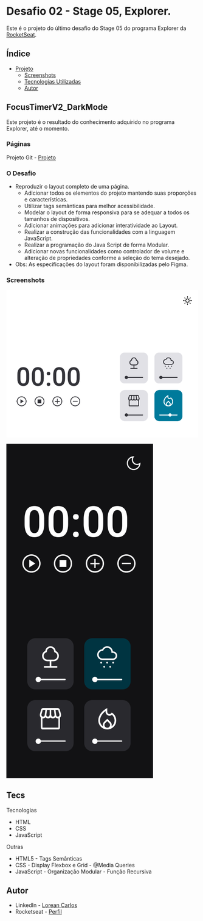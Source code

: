 # Desafio 02 - Stage 05, Explorer.

Este é o projeto do último desafio do Stage 05 do programa Explorer da [RocketSeat](https://rocketseat.com.br/).

## Índice

- [Projeto](#FocusTimerV2_DarkMode)
  - [Screenshots](#screenshots)
  - [Tecnologias Utilizadas](#tecs)
  - [Autor](#autor)

## FocusTimerV2_DarkMode

Este projeto é o resultado do conhecimento adquirido no programa Explorer, até o momento.  

### Páginas

Projeto Git - [Projeto](https://loreancarlos.github.io/FocusTimerV2-_DarkMode/)

### O Desafio

- Reproduzir o layout completo de uma página.
    - Adicionar todos os elementos do projeto mantendo suas proporções e características.
    - Utilizar tags semânticas para melhor acessibilidade.
    - Modelar o layout de forma responsiva para se adequar a todos os tamanhos de dispositivos. 
    - Adicionar animações para adicionar interatividade ao Layout.
    - Realizar a construção das funcionalidades com a linguagem JavaScript.
    - Realizar a programação do Java Script de forma Modular.
    - Adicionar novas funcionalidades como controlador de volume e alteração de propriedades conforme a seleção do tema desejado.
- Obs: As especificações do layout foram disponibilizadas pelo Figma.

### Screenshots

![](./img/screenshot.png)

![](./img/screenshot-mobile.png)

## Tecs

Tecnologias

- HTML
- CSS
- JavaScript

Outras

- HTML5 - Tags Semânticas
- CSS - Display Flexbox e Grid - @Media Queries
- JavaScript - Organização Modular - Função Recursiva

## Autor

- LinkedIn - [Lorean Carlos](https://www.linkedin.com/in/lorean-carlos-fernandes-soares-03220121a/)
- Rocketseat - [Perfil](https://app.rocketseat.com.br/me/loreancarlos)